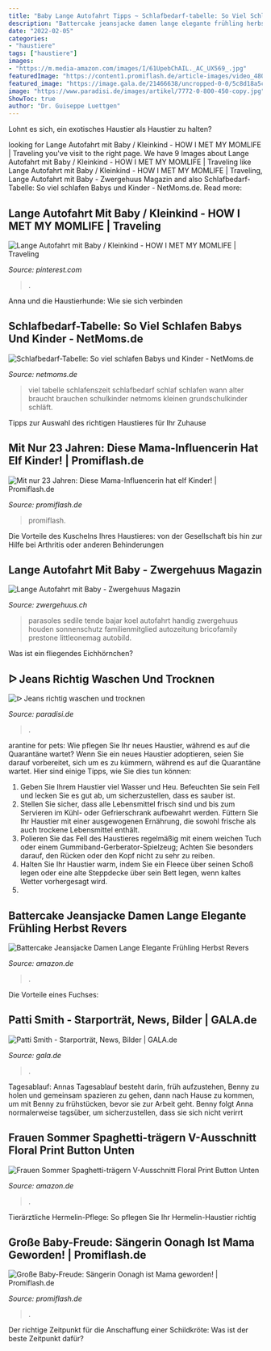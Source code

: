 ```yaml
---
title: "Baby Lange Autofahrt Tipps ~ Schlafbedarf-tabelle: So Viel Schlafen Babys Und Kinder"
description: "Battercake jeansjacke damen lange elegante frühling herbst revers"
date: "2022-02-05"
categories:
- "haustiere"
tags: ["haustiere"]
images:
- "https://m.media-amazon.com/images/I/61UpebChAIL._AC_UX569_.jpg"
featuredImage: "https://content1.promiflash.de/article-images/video_480/oonagh-grinst-in-gruenem-kleid-mit-haarschmuck.jpg"
featured_image: "https://image.gala.de/21466638/uncropped-0-0/5c8d18a5c5dfab10ff279db21a771e74/ye/patti-smith.jpg"
image: "https://www.paradisi.de/images/artikel/7772-0-800-450-copy.jpg"
ShowToc: true
author: "Dr. Guiseppe Luettgen"
---
```



Lohnt es sich, ein exotisches Haustier als Haustier zu halten?

	

		
looking for Lange Autofahrt mit Baby / Kleinkind - HOW I MET MY MOMLIFE | Traveling you've visit to the right page. We have 9 Images about Lange Autofahrt mit Baby / Kleinkind - HOW I MET MY MOMLIFE | Traveling like Lange Autofahrt mit Baby / Kleinkind - HOW I MET MY MOMLIFE | Traveling, Lange Autofahrt mit Baby - Zwergehuus Magazin and also Schlafbedarf-Tabelle: So viel schlafen Babys und Kinder - NetMoms.de. Read more:
		
    
## Lange Autofahrt Mit Baby / Kleinkind - HOW I MET MY MOMLIFE | Traveling

<img loading=lazy src="https://i.pinimg.com/736x/f8/2b/67/f82b67293692d7751b01f0bc6cca5da8.jpg" onerror="this.onerror=null;this.src='https://tse4.mm.bing.net/th?id=OIP.ysATZf41oxwTPd-fwm_1bgDMEy&amp;pid=15.1';" alt="Lange Autofahrt mit Baby / Kleinkind - HOW I MET MY MOMLIFE | Traveling">

_Source: pinterest.com_

>. 

	

Anna und die Haustierhunde: Wie sie sich verbinden

    
## Schlafbedarf-Tabelle: So Viel Schlafen Babys Und Kinder - NetMoms.de

<img loading=lazy src="https://netmomsimgmi-a.akamaihd.net/content/uploads/sites/30/2018/09/Schlaftabelle_Kinder-von-7-16Jahre_NEU.jpg" onerror="this.onerror=null;this.src='https://tse3.mm.bing.net/th?id=OIP.ZqZYoFUOKcAdllX1UbTv9gHaGU&amp;pid=15.1';" alt="Schlafbedarf-Tabelle: So viel schlafen Babys und Kinder - NetMoms.de">

_Source: netmoms.de_

>viel tabelle schlafenszeit schlafbedarf schlaf schlafen wann alter braucht brauchen schulkinder netmoms kleinen grundschulkinder schläft. 

	

Tipps zur Auswahl des richtigen Haustieres für Ihr Zuhause

    
## Mit Nur 23 Jahren: Diese Mama-Influencerin Hat Elf Kinder! | Promiflash.de

<img loading=lazy src="https://content3.promiflash.de/article-images/video_1080/christina-oeztuerk-mit-ihren-kindern.jpg" onerror="this.onerror=null;this.src='https://tse1.mm.bing.net/th?id=OIP.LzY2fvligsT6lGi49ErHggHaEK&amp;pid=15.1';" alt="Mit nur 23 Jahren: Diese Mama-Influencerin hat elf Kinder! | Promiflash.de">

_Source: promiflash.de_

>promiflash. 

	

Die Vorteile des Kuschelns Ihres Haustieres: von der Gesellschaft bis hin zur Hilfe bei Arthritis oder anderen Behinderungen

    
## Lange Autofahrt Mit Baby - Zwergehuus Magazin

<img loading=lazy src="https://www.zwergehuus.ch/magazin/wp-content/uploads/2019/06/Baby-im-Sitz.jpg" onerror="this.onerror=null;this.src='https://tse3.mm.bing.net/th?id=OIP.rYhD7af0e1VIQ8ByHCHRMwHaE6&amp;pid=15.1';" alt="Lange Autofahrt mit Baby - Zwergehuus Magazin">

_Source: zwergehuus.ch_

>parasoles sedile tende bajar koel autofahrt handig zwergehuus houden sonnenschutz familienmitglied autozeitung bricofamily prestone littleonemag autobild. 

	

Was ist ein fliegendes Eichhörnchen?

    
## ᐅ Jeans Richtig Waschen Und Trocknen

<img loading=lazy src="https://www.paradisi.de/images/artikel/7772-0-800-450-copy.jpg" onerror="this.onerror=null;this.src='https://tse3.mm.bing.net/th?id=OIP.53HyV-10F0U8n0eTzp8jFgHaEK&amp;pid=15.1';" alt="ᐅ Jeans richtig waschen und trocknen">

_Source: paradisi.de_

>. 

	

arantine for pets: Wie pflegen Sie Ihr neues Haustier, während es auf die Quarantäne wartet?
Wenn Sie ein neues Haustier adoptieren, seien Sie darauf vorbereitet, sich um es zu kümmern, während es auf die Quarantäne wartet. Hier sind einige Tipps, wie Sie dies tun können:
1. Geben Sie Ihrem Haustier viel Wasser und Heu. Befeuchten Sie sein Fell und lecken Sie es gut ab, um sicherzustellen, dass es sauber ist.
2. Stellen Sie sicher, dass alle Lebensmittel frisch sind und bis zum Servieren im Kühl- oder Gefrierschrank aufbewahrt werden. Füttern Sie Ihr Haustier mit einer ausgewogenen Ernährung, die sowohl frische als auch trockene Lebensmittel enthält.
3. Polieren Sie das Fell des Haustieres regelmäßig mit einem weichen Tuch oder einem Gummiband-Gerberator-Spielzeug; Achten Sie besonders darauf, den Rücken oder den Kopf nicht zu sehr zu reiben.
4. Halten Sie Ihr Haustier warm, indem Sie ein Fleece über seinen Schoß legen oder eine alte Steppdecke über sein Bett legen, wenn kaltes Wetter vorhergesagt wird.
5.

    
## Battercake Jeansjacke Damen Lange Elegante Frühling Herbst Revers

<img loading=lazy src="https://m.media-amazon.com/images/I/61UpebChAIL._AC_UX569_.jpg" onerror="this.onerror=null;this.src='https://tse3.mm.bing.net/th?id=OIP.Upat91SYSSDBsTjTKB3ZEwHaKK&amp;pid=15.1';" alt="Battercake Jeansjacke Damen Lange Elegante Frühling Herbst Revers">

_Source: amazon.de_

>. 

	

Die Vorteile eines Fuchses:

    
## Patti Smith - Starporträt, News, Bilder | GALA.de

<img loading=lazy src="https://image.gala.de/21466638/uncropped-0-0/5c8d18a5c5dfab10ff279db21a771e74/ye/patti-smith.jpg" onerror="this.onerror=null;this.src='https://tse2.mm.bing.net/th?id=OIP.yaGdpzcUGNsVn3q0KtlOIwHaLJ&amp;pid=15.1';" alt="Patti Smith - Starporträt, News, Bilder | GALA.de">

_Source: gala.de_

>. 

	

Tagesablauf: Annas Tagesablauf besteht darin, früh aufzustehen, Benny zu holen und gemeinsam spazieren zu gehen, dann nach Hause zu kommen, um mit Benny zu frühstücken, bevor sie zur Arbeit geht. Benny folgt Anna normalerweise tagsüber, um sicherzustellen, dass sie sich nicht verirrt

    
## Frauen Sommer Spaghetti-trägern V-Ausschnitt Floral Print Button Unten

<img loading=lazy src="https://images-na.ssl-images-amazon.com/images/I/71rCSqacknL._AC_UL1128_.jpg" onerror="this.onerror=null;this.src='https://tse3.mm.bing.net/th?id=OIP.Igiov6gO53yFxUOkEMsG0QHaNM&amp;pid=15.1';" alt="Frauen Sommer Spaghetti-trägern V-Ausschnitt Floral Print Button Unten">

_Source: amazon.de_

>. 

	

Tierärztliche Hermelin-Pflege: So pflegen Sie Ihr Hermelin-Haustier richtig

    
## Große Baby-Freude: Sängerin Oonagh Ist Mama Geworden! | Promiflash.de

<img loading=lazy src="https://content1.promiflash.de/article-images/video_480/oonagh-grinst-in-gruenem-kleid-mit-haarschmuck.jpg" onerror="this.onerror=null;this.src='https://tse2.mm.bing.net/th?id=OIP.nyC6LCZileZv0x2vAeO8_gHaEK&amp;pid=15.1';" alt="Große Baby-Freude: Sängerin Oonagh ist Mama geworden! | Promiflash.de">

_Source: promiflash.de_

>. 

	

Der richtige Zeitpunkt für die Anschaffung einer Schildkröte: Was ist der beste Zeitpunkt dafür?

